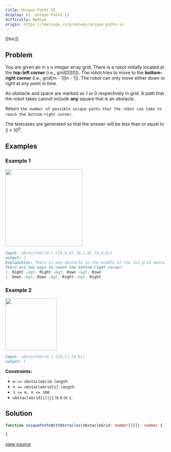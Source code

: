 ```yaml
---
title: Unique Paths II
display: 63. Unique Paths II
difficulty: Medium
origin: https://leetcode.cn/problems/unique-paths-ii
---
```


[[toc]]

## Problem

You are given an m x n integer array grid. There is a robot initially located at the **top-left corner** (i.e., grid[0][0]). The robot tries to move to the **bottom-right corner** (i.e., grid[m - 1][n - 1]). The robot can only move either down or right at any point in time.

An obstacle and space are marked as 1 or 0 respectively in grid. A path that the robot takes cannot include **any** square that is an obstacle.

Return `the number of possible unique paths that the robot can take to reach the bottom-right corner`.

The testcases are generated so that the answer will be less than or equal to 2 * 10<sup>9</sup>.

## Examples

### Example 1

<img alt="" src="https://assets.leetcode.com/uploads/2020/11/04/robot1.jpg" style="width: 242px; height: 242px;" />

```md
Input: obstacleGrid = [[0,0,0],[0,1,0],[0,0,0]]
output: 2
Explanation: There is one obstacle in the middle of the 3x3 grid above.
There are two ways to reach the bottom-right corner:
1. Right -&gt; Right -&gt; Down -&gt; Down
2. Down -&gt; Down -&gt; Right -&gt; Right
```

### Example 2

<img alt="" src="https://assets.leetcode.com/uploads/2020/11/04/robot2.jpg" style="width: 162px; height: 162px;" />

```md
Input: obstacleGrid = [[0,1],[0,0]]
output: 1
```

**Constraints:**

- <code>m == obstacleGrid.length</code>
- <code>n == obstacleGrid[i].length</code>
- <code>1 &lt;= m, n &lt;= 100</code>
- <code>obstacleGrid[i][j]</code> is <code>0</code> or <code>1</code>.

## Solution

```ts
function uniquePathsWithObstacles(obstacleGrid: number[][]): number {

}
```

[view source](https://leetcode.cn/problems/unique-paths-ii)
